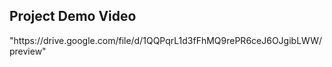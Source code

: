 <!DOCTYPE html>
<html lang="en">
<head>
  <meta charset="UTF-8">
  <meta name="viewport" content="width=device-width, initial-scale=1.0">
  <title>Portfolio - Projects</title>
</head>
<body>

  
          

  <!-- ✅ New Video Section -->
  <div id="demo-video" class="section">
      <h2>Project Demo Video</h2>
      "https://drive.google.com/file/d/1QQPqrL1d3fFhMQ9rePR6ceJ6OJgibLWW/preview" 
              
  </div>

  

</body>
</html>
